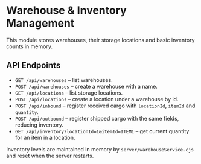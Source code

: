 # Warehouse & Inventory Management

This module stores warehouses, their storage locations and basic inventory counts in memory.

## API Endpoints

- `GET /api/warehouses` – list warehouses.
- `POST /api/warehouses` – create a warehouse with a name.
- `GET /api/locations` – list storage locations.
- `POST /api/locations` – create a location under a warehouse by id.
- `POST /api/inbound` – register received cargo with `locationId`, `itemId` and `quantity`.
- `POST /api/outbound` – register shipped cargo with the same fields, reducing inventory.
- `GET /api/inventory?locationId=1&itemId=ITEM1` – get current quantity for an item in a location.

Inventory levels are maintained in memory by `server/warehouseService.cjs` and reset when the server restarts.
